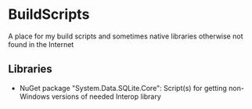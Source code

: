 # BuildScripts
A place for my build scripts and sometimes native libraries otherwise not found in the Internet

## Libraries
* NuGet package "System.Data.SQLite.Core": Script(s) for getting non-Windows versions of needed Interop library
